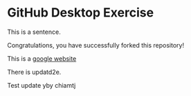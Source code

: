# GitHub Desktop Exercise

This is a sentence.

Congratulations, you have successfully forked this repository!

This is a [google website](https://www.google.com)

There is updatd2e.

Test update yby chiamtj

